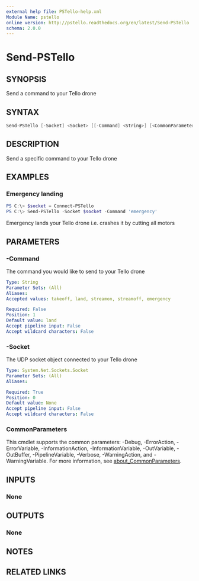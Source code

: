 ```yaml
---
external help file: PSTello-help.xml
Module Name: pstello
online version: http://pstello.readthedocs.org/en/latest/Send-PSTello
schema: 2.0.0
---
```


# Send-PSTello

## SYNOPSIS

Send a command to your Tello drone

## SYNTAX

```powershell
Send-PSTello [-Socket] <Socket> [[-Command] <String>] [<CommonParameters>]
```

## DESCRIPTION

Send a specific command to your Tello drone

## EXAMPLES

### Emergency landing

```powershell
PS C:\> $socket = Connect-PSTello
PS C:\> Send-PSTello -Socket $socket -Command 'emergency'
```

Emergency lands your Tello drone i.e. crashes it by cutting all motors

## PARAMETERS

### -Command

The command you would like to send to your Tello drone

```yaml
Type: String
Parameter Sets: (All)
Aliases:
Accepted values: takeoff, land, streamon, streamoff, emergency

Required: False
Position: 1
Default value: land
Accept pipeline input: False
Accept wildcard characters: False
```

### -Socket

The UDP socket object connected to your Tello drone

```yaml
Type: System.Net.Sockets.Socket
Parameter Sets: (All)
Aliases:

Required: True
Position: 0
Default value: None
Accept pipeline input: False
Accept wildcard characters: False
```

### CommonParameters

This cmdlet supports the common parameters: -Debug, -ErrorAction, -ErrorVariable, -InformationAction, -InformationVariable, -OutVariable, -OutBuffer, -PipelineVariable, -Verbose, -WarningAction, and -WarningVariable. For more information, see [about_CommonParameters](http://go.microsoft.com/fwlink/?LinkID=113216).

## INPUTS

### None

## OUTPUTS

### None

## NOTES

## RELATED LINKS
